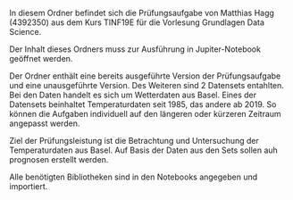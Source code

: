 In diesem Ordner befindet sich die Prüfungsaufgabe von Matthias Hagg (4392350) aus dem Kurs TINF19E für die Vorlesung Grundlagen Data Science.

Der Inhalt dieses Ordners muss zur Ausführung in Jupiter-Notebook geöffnet werden.

Der Ordner enthält eine bereits ausgeführte Version der Prüfungsaufgabe und eine unausgeführte Version. Des Weiteren sind 2 Datensets entahlten. Bei den Daten handelt es sich um Wetterdaten aus Basel. Eines der Datensets beinhaltet Temperaturdaten seit 1985, das andere ab 2019. So können die Aufgaben individuell auf den längeren oder kürzeren Zeitraum angepasst werden.

Ziel der Prüfungsleistung ist die Betrachtung und Untersuchung der Temperaturdaten aus Basel. Auf Basis der Daten aus den Sets sollen auh prognosen erstellt werden.

Alle benötigten Bibliotheken sind in den Notebooks angegeben und importiert.